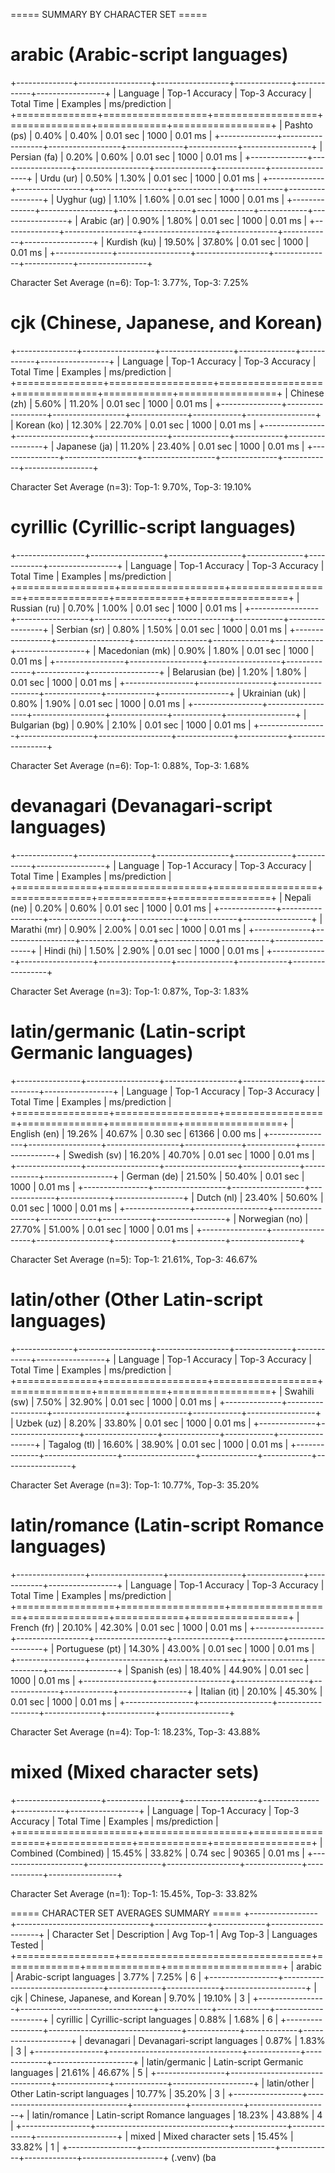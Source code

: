 ===== SUMMARY BY CHARACTER SET =====

arabic (Arabic-script languages)
================================
+--------------+------------------+------------------+--------------+------------+-----------------+
| Language     | Top-1 Accuracy   | Top-3 Accuracy   | Total Time   |   Examples | ms/prediction   |
+==============+==================+==================+==============+============+=================+
| Pashto (ps)  | 0.40%            | 0.40%            | 0.01 sec     |       1000 | 0.01 ms         |
+--------------+------------------+------------------+--------------+------------+-----------------+
| Persian (fa) | 0.20%            | 0.60%            | 0.01 sec     |       1000 | 0.01 ms         |
+--------------+------------------+------------------+--------------+------------+-----------------+
| Urdu (ur)    | 0.50%            | 1.30%            | 0.01 sec     |       1000 | 0.01 ms         |
+--------------+------------------+------------------+--------------+------------+-----------------+
| Uyghur (ug)  | 1.10%            | 1.60%            | 0.01 sec     |       1000 | 0.01 ms         |
+--------------+------------------+------------------+--------------+------------+-----------------+
| Arabic (ar)  | 0.90%            | 1.80%            | 0.01 sec     |       1000 | 0.01 ms         |
+--------------+------------------+------------------+--------------+------------+-----------------+
| Kurdish (ku) | 19.50%           | 37.80%           | 0.01 sec     |       1000 | 0.01 ms         |
+--------------+------------------+------------------+--------------+------------+-----------------+

Character Set Average (n=6): Top-1: 3.77%, Top-3: 7.25%

cjk (Chinese, Japanese, and Korean)
===================================
+---------------+------------------+------------------+--------------+------------+-----------------+
| Language      | Top-1 Accuracy   | Top-3 Accuracy   | Total Time   |   Examples | ms/prediction   |
+===============+==================+==================+==============+============+=================+
| Chinese (zh)  | 5.60%            | 11.20%           | 0.01 sec     |       1000 | 0.01 ms         |
+---------------+------------------+------------------+--------------+------------+-----------------+
| Korean (ko)   | 12.30%           | 22.70%           | 0.01 sec     |       1000 | 0.01 ms         |
+---------------+------------------+------------------+--------------+------------+-----------------+
| Japanese (ja) | 11.20%           | 23.40%           | 0.01 sec     |       1000 | 0.01 ms         |
+---------------+------------------+------------------+--------------+------------+-----------------+

Character Set Average (n=3): Top-1: 9.70%, Top-3: 19.10%

cyrillic (Cyrillic-script languages)
====================================
+-----------------+------------------+------------------+--------------+------------+-----------------+
| Language        | Top-1 Accuracy   | Top-3 Accuracy   | Total Time   |   Examples | ms/prediction   |
+=================+==================+==================+==============+============+=================+
| Russian (ru)    | 0.70%            | 1.00%            | 0.01 sec     |       1000 | 0.01 ms         |
+-----------------+------------------+------------------+--------------+------------+-----------------+
| Serbian (sr)    | 0.80%            | 1.50%            | 0.01 sec     |       1000 | 0.01 ms         |
+-----------------+------------------+------------------+--------------+------------+-----------------+
| Macedonian (mk) | 0.90%            | 1.80%            | 0.01 sec     |       1000 | 0.01 ms         |
+-----------------+------------------+------------------+--------------+------------+-----------------+
| Belarusian (be) | 1.20%            | 1.80%            | 0.01 sec     |       1000 | 0.01 ms         |
+-----------------+------------------+------------------+--------------+------------+-----------------+
| Ukrainian (uk)  | 0.80%            | 1.90%            | 0.01 sec     |       1000 | 0.01 ms         |
+-----------------+------------------+------------------+--------------+------------+-----------------+
| Bulgarian (bg)  | 0.90%            | 2.10%            | 0.01 sec     |       1000 | 0.01 ms         |
+-----------------+------------------+------------------+--------------+------------+-----------------+

Character Set Average (n=6): Top-1: 0.88%, Top-3: 1.68%

devanagari (Devanagari-script languages)
========================================
+--------------+------------------+------------------+--------------+------------+-----------------+
| Language     | Top-1 Accuracy   | Top-3 Accuracy   | Total Time   |   Examples | ms/prediction   |
+==============+==================+==================+==============+============+=================+
| Nepali (ne)  | 0.20%            | 0.60%            | 0.01 sec     |       1000 | 0.01 ms         |
+--------------+------------------+------------------+--------------+------------+-----------------+
| Marathi (mr) | 0.90%            | 2.00%            | 0.01 sec     |       1000 | 0.01 ms         |
+--------------+------------------+------------------+--------------+------------+-----------------+
| Hindi (hi)   | 1.50%            | 2.90%            | 0.01 sec     |       1000 | 0.01 ms         |
+--------------+------------------+------------------+--------------+------------+-----------------+

Character Set Average (n=3): Top-1: 0.87%, Top-3: 1.83%

latin/germanic (Latin-script Germanic languages)
================================================
+----------------+------------------+------------------+--------------+------------+-----------------+
| Language       | Top-1 Accuracy   | Top-3 Accuracy   | Total Time   |   Examples | ms/prediction   |
+================+==================+==================+==============+============+=================+
| English (en)   | 19.26%           | 40.67%           | 0.30 sec     |      61366 | 0.00 ms         |
+----------------+------------------+------------------+--------------+------------+-----------------+
| Swedish (sv)   | 16.20%           | 40.70%           | 0.01 sec     |       1000 | 0.01 ms         |
+----------------+------------------+------------------+--------------+------------+-----------------+
| German (de)    | 21.50%           | 50.40%           | 0.01 sec     |       1000 | 0.01 ms         |
+----------------+------------------+------------------+--------------+------------+-----------------+
| Dutch (nl)     | 23.40%           | 50.60%           | 0.01 sec     |       1000 | 0.01 ms         |
+----------------+------------------+------------------+--------------+------------+-----------------+
| Norwegian (no) | 27.70%           | 51.00%           | 0.01 sec     |       1000 | 0.01 ms         |
+----------------+------------------+------------------+--------------+------------+-----------------+

Character Set Average (n=5): Top-1: 21.61%, Top-3: 46.67%

latin/other (Other Latin-script languages)
==========================================
+--------------+------------------+------------------+--------------+------------+-----------------+
| Language     | Top-1 Accuracy   | Top-3 Accuracy   | Total Time   |   Examples | ms/prediction   |
+==============+==================+==================+==============+============+=================+
| Swahili (sw) | 7.50%            | 32.90%           | 0.01 sec     |       1000 | 0.01 ms         |
+--------------+------------------+------------------+--------------+------------+-----------------+
| Uzbek (uz)   | 8.20%            | 33.80%           | 0.01 sec     |       1000 | 0.01 ms         |
+--------------+------------------+------------------+--------------+------------+-----------------+
| Tagalog (tl) | 16.60%           | 38.90%           | 0.01 sec     |       1000 | 0.01 ms         |
+--------------+------------------+------------------+--------------+------------+-----------------+

Character Set Average (n=3): Top-1: 10.77%, Top-3: 35.20%

latin/romance (Latin-script Romance languages)
==============================================
+-----------------+------------------+------------------+--------------+------------+-----------------+
| Language        | Top-1 Accuracy   | Top-3 Accuracy   | Total Time   |   Examples | ms/prediction   |
+=================+==================+==================+==============+============+=================+
| French (fr)     | 20.10%           | 42.30%           | 0.01 sec     |       1000 | 0.01 ms         |
+-----------------+------------------+------------------+--------------+------------+-----------------+
| Portuguese (pt) | 14.30%           | 43.00%           | 0.01 sec     |       1000 | 0.01 ms         |
+-----------------+------------------+------------------+--------------+------------+-----------------+
| Spanish (es)    | 18.40%           | 44.90%           | 0.01 sec     |       1000 | 0.01 ms         |
+-----------------+------------------+------------------+--------------+------------+-----------------+
| Italian (it)    | 20.10%           | 45.30%           | 0.01 sec     |       1000 | 0.01 ms         |
+-----------------+------------------+------------------+--------------+------------+-----------------+

Character Set Average (n=4): Top-1: 18.23%, Top-3: 43.88%

mixed (Mixed character sets)
============================
+---------------------+------------------+------------------+--------------+------------+-----------------+
| Language            | Top-1 Accuracy   | Top-3 Accuracy   | Total Time   |   Examples | ms/prediction   |
+=====================+==================+==================+==============+============+=================+
| Combined (Combined) | 15.45%           | 33.82%           | 0.74 sec     |      90365 | 0.01 ms         |
+---------------------+------------------+------------------+--------------+------------+-----------------+

Character Set Average (n=1): Top-1: 15.45%, Top-3: 33.82%

===== CHARACTER SET AVERAGES SUMMARY =====
+-----------------+---------------------------------+-------------+-------------+--------------------+
| Character Set   | Description                     | Avg Top-1   | Avg Top-3   |   Languages Tested |
+=================+=================================+=============+=============+====================+
| arabic          | Arabic-script languages         | 3.77%       | 7.25%       |                  6 |
+-----------------+---------------------------------+-------------+-------------+--------------------+
| cjk             | Chinese, Japanese, and Korean   | 9.70%       | 19.10%      |                  3 |
+-----------------+---------------------------------+-------------+-------------+--------------------+
| cyrillic        | Cyrillic-script languages       | 0.88%       | 1.68%       |                  6 |
+-----------------+---------------------------------+-------------+-------------+--------------------+
| devanagari      | Devanagari-script languages     | 0.87%       | 1.83%       |                  3 |
+-----------------+---------------------------------+-------------+-------------+--------------------+
| latin/germanic  | Latin-script Germanic languages | 21.61%      | 46.67%      |                  5 |
+-----------------+---------------------------------+-------------+-------------+--------------------+
| latin/other     | Other Latin-script languages    | 10.77%      | 35.20%      |                  3 |
+-----------------+---------------------------------+-------------+-------------+--------------------+
| latin/romance   | Latin-script Romance languages  | 18.23%      | 43.88%      |                  4 |
+-----------------+---------------------------------+-------------+-------------+--------------------+
| mixed           | Mixed character sets            | 15.45%      | 33.82%      |                  1 |
+-----------------+---------------------------------+-------------+-------------+--------------------+
(.venv) (ba